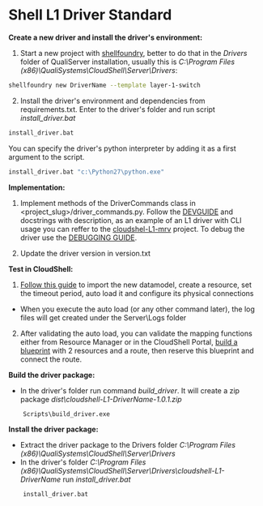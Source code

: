 # Shell L1 Driver Standard

**Create a new driver and install the driver's environment:**

1. Start a new project with [shellfoundry](https://github.com/QualiSystems/shellfoundry), better to do that in the *Drivers* folder of QualiServer installation, usually this is *C:\Program Files (x86)\QualiSystems\CloudShell\Server\Drivers*:
```bash
shellfoundry new DriverName --template layer-1-switch
```
2. Install the driver's environment and dependencies from requirements.txt. Enter to the driver's folder and run script *install_driver.bat*
```bash
install_driver.bat
```
You can specify the driver's python interpreter by adding it as a first argument to the script.
```bash
install_driver.bat "c:\Python27\python.exe"
```

**Implementation:**

1. Implement methods of the DriverCommands class in <project_slug>/driver_commands.py. Follow the [DEVGUIDE](https://github.com/QualiSystems/shell-L1-standard/blob/dev/DEVGUIDE.md) and docstrings with description, as an example of an L1 driver with CLI usage you can reffer to the [cloudshel-L1-mrv](https://github.com/QualiSystems/cloudshell-L1-mrv) project.
To debug the driver use the [DEBUGGING GUIDE](https://github.com/QualiSystems/shell-L1-template/blob/dev/DEBUGGING.md).

2. Update the driver version in version.txt

**Test in CloudShell:**
1. [Follow this guide](http://help.quali.com/Online%20Help/8.3/Portal/Content/Admn/Cnct-Ctrl-L1-Swch.htm) to import the new datamodel, create a resource, set the timeout period, auto load it and configure its physical connections
  * When you execute the auto load (or any other command later), the log files will get created under the Server\\Logs folder
2. After validating the auto load, you can validate the mapping functions either from Resource Manager or in the CloudShell Portal, [build a blueprint](http://help.quali.com/Online%20Help/8.3/Portal/Content/CSP/LAB-MNG/Rsc-Cnct/Phys-Ntwrk-Crt.htm) with 2 resources and a route, then reserve this blueprint and connect the route.


**Build the driver package:**

* In the driver's folder run command *build_driver*. It will create a zip package *dist\cloudshell-L1-DriverName-1.0.1.zip*
    
```bash
    Scripts\build_driver.exe
```
 
    
**Install the driver package:**
* Extract the driver package to the Drivers folder *C:\\Program Files (x86)\\QualiSystems\\CloudShell\\Server\\Drivers*
* In the driver's folder *C:\\Program Files (x86)\\QualiSystems\\CloudShell\\Server\\Drivers\\cloudshell-L1-DriverName* run *install_driver.bat*
```bash
    install_driver.bat
```


